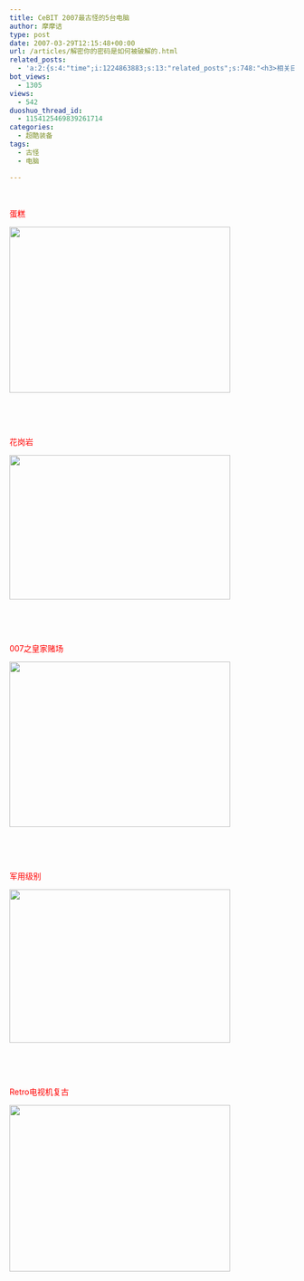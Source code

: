 ```yaml
---
title: CeBIT 2007最古怪的5台电脑
author: 摩摩诘
type: post
date: 2007-03-29T12:15:48+00:00
url: /articles/解密你的密码是如何被破解的.html
related_posts:
  - 'a:2:{s:4:"time";i:1224863883;s:13:"related_posts";s:748:"<h3>相关日志</h3><ul class="related_post"><li><a href="http://www.digglife.cn/articles/9-reasons-for-smashing-your-cellphone.html" title="砸掉手机的9大理由">砸掉手机的9大理由</a></li><li><a href="http://www.digglife.cn/articles/animetion-character-become-councillor.html" title="恶搞:动漫人物泉こなた荣登日本参议院议员候选">恶搞:动漫人物泉こなた荣登日本参议院议员候选</a></li><li><a href="http://www.digglife.cn/articles/female-transformers.html" title="女性化的变形金刚~!!!">女性化的变形金刚~!!!</a></li><li><a href="http://www.digglife.cn/articles/strange-concept-vehicles.html" title="史上最怪异的10款概念车.">史上最怪异的10款概念车.</a></li></ul>";}'
bot_views:
  - 1305
views:
  - 542
duoshuo_thread_id:
  - 1154125469839261714
categories:
  - 超酷装备
tags:
  - 古怪
  - 电脑

---
```

&nbsp;

<font color="#ff0000">蛋糕</font>

<a href="http://javabeta.yo2.cn/wp-content/uploads/3/379/2007/03/WindowsLiveWriter/f71818b1d68e_BF63/cake%5B3%5D.jpg" atomicselection="true"><img style="border-top-width: 0px; border-left-width: 0px; border-bottom-width: 0px; border-right-width: 0px" height="293" src="https://www.digglife.net/qiniu/24/image/565d13cbb9e27fefb4dbd001577358b5.jpg" width="390" border="0" /></a> 

&nbsp;

&nbsp;

<font color="#ff0000">花岗岩</font>

<a href="http://javabeta.yo2.cn/wp-content/uploads/3/379/2007/03/WindowsLiveWriter/f71818b1d68e_BF63/granite%5B3%5D.jpg" atomicselection="true"><img style="border-right: 0px; border-top: 0px; border-left: 0px; border-bottom: 0px" height="255" src="https://www.digglife.net/qiniu/24/image/03134767685c192225f1a88c63dcca9d.jpg" width="390" border="0" /></a> 

&nbsp;

&nbsp;

<font color="#ff0000">007之皇家赌场</font>

<a href="http://javabeta.yo2.cn/wp-content/uploads/3/379/2007/03/WindowsLiveWriter/f71818b1d68e_BF63/casino%5B3%5D.jpg" atomicselection="true"><img style="border-right: 0px; border-top: 0px; border-left: 0px; border-bottom: 0px" height="292" src="https://www.digglife.net/qiniu/24/image/4dc238d15174d57e7c4a4d2414ab2d2f.jpg" width="390" border="0" /></a> 

&nbsp;

&nbsp;

<font color="#ff0000">军用级别</font>

<a href="http://javabeta.yo2.cn/wp-content/uploads/3/379/2007/03/WindowsLiveWriter/f71818b1d68e_BF63/military%5B6%5D.jpg" atomicselection="true"><img style="border-right: 0px; border-top: 0px; border-left: 0px; border-bottom: 0px" height="271" src="https://www.digglife.net/qiniu/24/image/2c98003be16bc45d5ade2de3786f0db3.jpg" width="390" border="0" /></a> 

&nbsp;

&nbsp;

<font color="#ff0000">Retro电视机复古</font>

<a href="http://javabeta.yo2.cn/wp-content/uploads/3/379/2007/03/WindowsLiveWriter/f71818b1d68e_BF63/retro%5B3%5D.jpg" atomicselection="true"><img style="border-right: 0px; border-top: 0px; border-left: 0px; border-bottom: 0px" height="294" src="https://www.digglife.net/qiniu/24/image/1ae9c6c3cfcf87deeb600e9f53889782.jpg" width="390" border="0" /></a>
